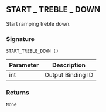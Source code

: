## START \_  TREBLE \_  DOWN

Start ramping treble down.


### Signature

`START_TREBLE_DOWN ()`


| Parameter | Description |
| --- | --- |
| int | Output Binding ID |


### Returns

`None`